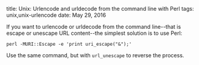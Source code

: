 title: Unix: Urlencode and urldecode from the command line with Perl
tags: unix,unix-urlencode
date: May 29, 2016

If you want to urlencode or urldecode from the command line--that is escape or unescape URL content--the simplest solution is to use Perl:

    perl -MURI::Escape -e 'print uri_escape("&");'

Use the same command, but with `url_unescape` to reverse the process.

